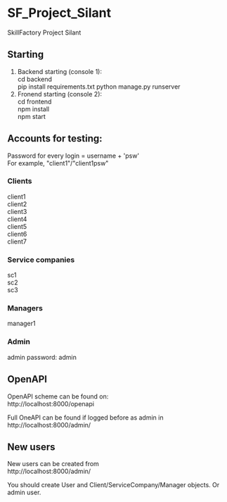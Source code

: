 # SF_Project_Silant
SkillFactory Project Silant  

## Starting 
1. Backend starting (console 1):  
cd backend  
pip install requirements.txt
python manage.py runserver  
2. Fronend starting (console 2):  
cd frontend  
npm install  
npm start  
  
## Accounts for testing: 
Password for every login = username + 'psw'  
For example, "client1"/"client1psw"  
  
### Clients  
client1  
client2  
client3  
client4  
client5  
client6  
client7  
  
### Service companies
sc1  
sc2  
sc3  
  
### Managers 
manager1 

### Admin  
admin
password: admin

## OpenAPI  
OpenAPI scheme can be found on:  
http://localhost:8000/openapi  
  
Full OneAPI can be found if logged before as admin in http://localhost:8000/admin/

## New users
New users can be created from  
http://localhost:8000/admin/  

You should create User and Client/ServiceCompany/Manager objects. Or admin user.  
